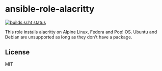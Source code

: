ansible-role-alacritty
=========

[![builds.sr.ht status](https://builds.sr.ht/~fourstepper/ansible-role-alacritty.svg)](https://builds.sr.ht/~fourstepper/ansible-role-alacritty?)

This role installs alacritty on Alpine Linux, Fedora and Pop! OS. Ubuntu and Debian are unsupported as long as they don't have a package.

License
-------

MIT
